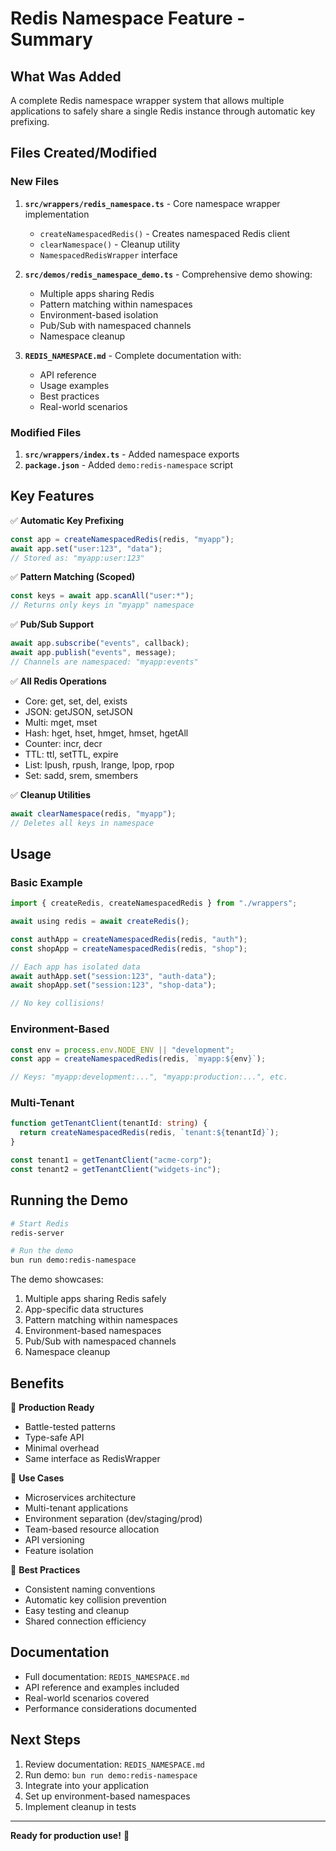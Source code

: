 # Redis Namespace Feature - Summary

## What Was Added

A complete Redis namespace wrapper system that allows multiple applications to safely share a single Redis instance through automatic key prefixing.

## Files Created/Modified

### New Files
1. **`src/wrappers/redis_namespace.ts`** - Core namespace wrapper implementation
   - `createNamespacedRedis()` - Creates namespaced Redis client
   - `clearNamespace()` - Cleanup utility
   - `NamespacedRedisWrapper` interface

2. **`src/demos/redis_namespace_demo.ts`** - Comprehensive demo showing:
   - Multiple apps sharing Redis
   - Pattern matching within namespaces
   - Environment-based isolation
   - Pub/Sub with namespaced channels
   - Namespace cleanup

3. **`REDIS_NAMESPACE.md`** - Complete documentation with:
   - API reference
   - Usage examples
   - Best practices
   - Real-world scenarios

### Modified Files
1. **`src/wrappers/index.ts`** - Added namespace exports
2. **`package.json`** - Added `demo:redis-namespace` script

## Key Features

✅ **Automatic Key Prefixing**
```typescript
const app = createNamespacedRedis(redis, "myapp");
await app.set("user:123", "data");
// Stored as: "myapp:user:123"
```

✅ **Pattern Matching (Scoped)**
```typescript
const keys = await app.scanAll("user:*");
// Returns only keys in "myapp" namespace
```

✅ **Pub/Sub Support**
```typescript
await app.subscribe("events", callback);
await app.publish("events", message);
// Channels are namespaced: "myapp:events"
```

✅ **All Redis Operations**
- Core: get, set, del, exists
- JSON: getJSON, setJSON
- Multi: mget, mset
- Hash: hget, hset, hmget, hmset, hgetAll
- Counter: incr, decr
- TTL: ttl, setTTL, expire
- List: lpush, rpush, lrange, lpop, rpop
- Set: sadd, srem, smembers

✅ **Cleanup Utilities**
```typescript
await clearNamespace(redis, "myapp");
// Deletes all keys in namespace
```

## Usage

### Basic Example
```typescript
import { createRedis, createNamespacedRedis } from "./wrappers";

await using redis = await createRedis();

const authApp = createNamespacedRedis(redis, "auth");
const shopApp = createNamespacedRedis(redis, "shop");

// Each app has isolated data
await authApp.set("session:123", "auth-data");
await shopApp.set("session:123", "shop-data");

// No key collisions!
```

### Environment-Based
```typescript
const env = process.env.NODE_ENV || "development";
const app = createNamespacedRedis(redis, `myapp:${env}`);

// Keys: "myapp:development:...", "myapp:production:...", etc.
```

### Multi-Tenant
```typescript
function getTenantClient(tenantId: string) {
  return createNamespacedRedis(redis, `tenant:${tenantId}`);
}

const tenant1 = getTenantClient("acme-corp");
const tenant2 = getTenantClient("widgets-inc");
```

## Running the Demo

```bash
# Start Redis
redis-server

# Run the demo
bun run demo:redis-namespace
```

The demo showcases:
1. Multiple apps sharing Redis safely
2. App-specific data structures
3. Pattern matching within namespaces
4. Environment-based namespaces
5. Pub/Sub with namespaced channels
6. Namespace cleanup

## Benefits

🎯 **Production Ready**
- Battle-tested patterns
- Type-safe API
- Minimal overhead
- Same interface as RedisWrapper

🎯 **Use Cases**
- Microservices architecture
- Multi-tenant applications
- Environment separation (dev/staging/prod)
- Team-based resource allocation
- API versioning
- Feature isolation

🎯 **Best Practices**
- Consistent naming conventions
- Automatic key collision prevention
- Easy testing and cleanup
- Shared connection efficiency

## Documentation

- Full documentation: `REDIS_NAMESPACE.md`
- API reference and examples included
- Real-world scenarios covered
- Performance considerations documented

## Next Steps

1. Review documentation: `REDIS_NAMESPACE.md`
2. Run demo: `bun run demo:redis-namespace`
3. Integrate into your application
4. Set up environment-based namespaces
5. Implement cleanup in tests

---

**Ready for production use!** 🚀

